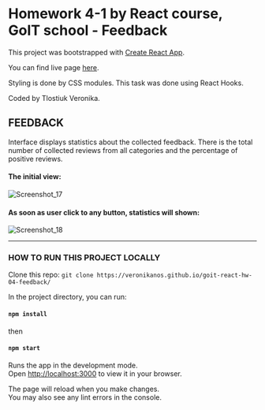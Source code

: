 # Homework 4-1 by React course, GoIT school - Feedback

This project was bootstrapped with
[Create React App](https://github.com/facebook/create-react-app).

You can find live page
[here](https://veronikanos.github.io/goit-react-hw-04-feedback/).

Styling is done by CSS modules. This task was done using React Hooks.

Coded by Tlostiuk Veronika.

## FEEDBACK

Interface displays statistics about the collected feedback. There is the total
number of collected reviews from all categories and the percentage of positive
reviews.

#### The initial view:

![Screenshot_17](https://user-images.githubusercontent.com/49239848/208965013-89986fde-eb45-49dc-abbb-556fe8271795.png)

#### As soon as user click to any button, statistics will shown:

![Screenshot_18](https://user-images.githubusercontent.com/49239848/208965202-96062c74-aa0a-4e6a-9915-c363da88686a.png)

---

### HOW TO RUN THIS PROJECT LOCALLY

Clone this repo:
`git clone https://veronikanos.github.io/goit-react-hw-04-feedback/`

In the project directory, you can run:

#### `npm install`

then

#### `npm start`

Runs the app in the development mode.\
Open [http://localhost:3000](http://localhost:3000) to view it in your browser.

The page will reload when you make changes.\
You may also see any lint errors in the console.
